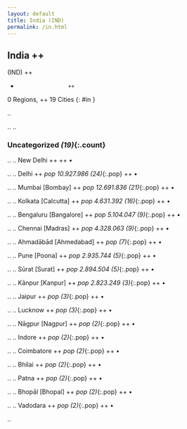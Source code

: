 ```yaml
---
layout: default
title: India (IND)
permalink: /in.html
---
```



## India   ++
(IND)  ++
-                     ++
0 Regions, ++
19 Cities
{: #in }

.. 




.. 
.. 


### Uncategorized _(19)_{:.count}


..
..
New Delhi  ++
 ++
•

..
..
Delhi  ++
 _pop 10.927.986 (24)_{:.pop} ++
•

..
..
Mumbai [Bombay]  ++
 _pop 12.691.836 (21)_{:.pop} ++
•

..
..
Kolkata [Calcutta]  ++
 _pop 4.631.392 (16)_{:.pop} ++
•

..
..
Bengaluru [Bangalore]  ++
 _pop 5.104.047 (9)_{:.pop} ++
•

..
..
Chennai [Madras]  ++
 _pop 4.328.063 (9)_{:.pop} ++
•

..
..
Ahmadābād [Ahmedabad]  ++
 _pop (7)_{:.pop} ++
•

..
..
Pune [Poona]  ++
 _pop 2.935.744 (5)_{:.pop} ++
•

..
..
Sūrat [Surat]  ++
 _pop 2.894.504 (5)_{:.pop} ++
•

..
..
Kānpur [Kanpur]  ++
 _pop 2.823.249 (3)_{:.pop} ++
•

..
..
Jaipur  ++
 _pop (3)_{:.pop} ++
•

..
..
Lucknow  ++
 _pop (3)_{:.pop} ++
•

..
..
Nāgpur [Nagpur]  ++
 _pop (2)_{:.pop} ++
•

..
..
Indore  ++
 _pop (2)_{:.pop} ++
•

..
..
Coimbatore  ++
 _pop (2)_{:.pop} ++
•

..
..
Bhilai  ++
 _pop (2)_{:.pop} ++
•

..
..
Patna  ++
 _pop (2)_{:.pop} ++
•

..
..
Bhopāl [Bhopal]  ++
 _pop (2)_{:.pop} ++
•

..
..
Vadodara  ++
 _pop (2)_{:.pop} ++
•




.. 
 
